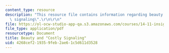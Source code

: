 ```yaml
---
content_type: resource
description: "This resource file contains information regarding beauty and \"costly\
  \ signaling\".\r\n\r\n"
file: https://ol-ocw-studio-app-qa.s3.amazonaws.com/courses/14-11-insights-from-game-theory-into-social-behavior-fall-2013/4268cef219359feb2ae61c5d611d3528_MIT14_11F13_Costly_Signal.pdf
file_type: application/pdf
resourcetype: Document
title: Beauty and "Costly Signaling"
uid: 4268cef2-1935-9feb-2ae6-1c5d611d3528
---
```

